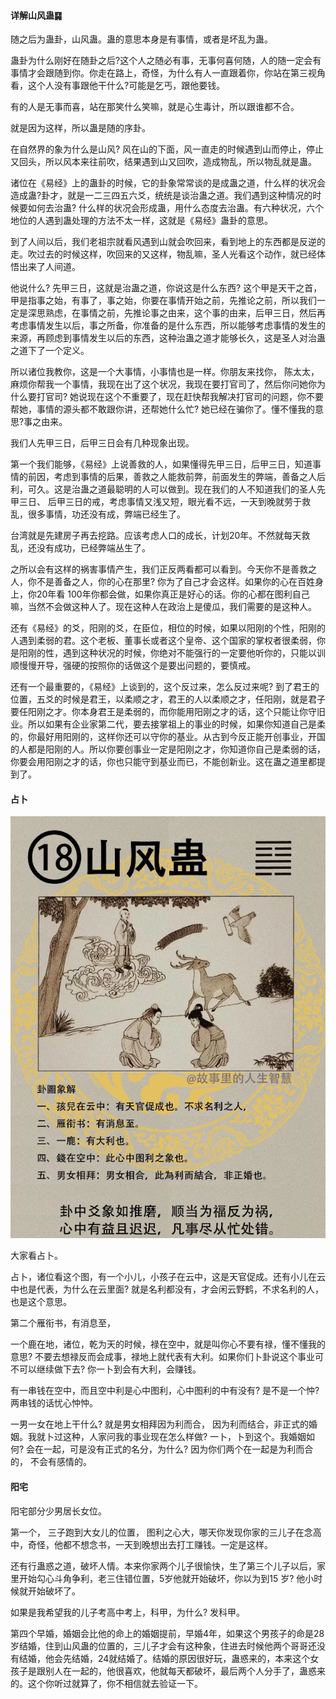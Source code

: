 #### 详解山风蛊䷑

随之后为蛊卦，山风蛊。蛊的意思本身是有事情，或者是坏乱为蛊。

蛊卦为什么刚好在随卦之后?这个人之随必有事，无事何喜何随，人的随一定会有事情才会跟随到你。你走在路上，奇怪，为什么有人一直跟着你，你站在第三视角看，这个人没有事跟他干什么?可能是乞丐，跟他要钱。

有的人是无事而喜，站在那笑什么笑嘛，就是心生毒计，所以跟谁都不合。

就是因为这样，所以蛊是随的序卦。

在自然界的象为什么是山风? 风在山的下面，风一直走的时候遇到山而停止，停止又回头，所以风本来往前吹，结果遇到山又回吹，造成物乱，所以物乱就是蛊。

诸位在《易经》上的蛊卦的时候，它的卦象常常谈的是成蛊之道，什么样的状况会造成蛊?卦才，就是一二三四五六爻，统统是谈治蛊之道。我们遇到这种情况的时候要如何去治蛊? 什么样的状况会形成蛊，用什么态度去治蛊。有六种状况，六个地位的人遇到蛊处理的方法不太一样，这就是《易经》蛊卦的意思。

到了人间以后，我们老祖宗就看风遇到山就会吹回来，看到地上的东西都是反逆的走。吹过去的时候这样，吹回来的又这样，物乱嘛，圣人光看这个动作，就已经体悟出来了人间道。

他说什么? 先甲三日，这就是治蛊之道，你说这是什么东西? 这个甲是天干之首，甲是指事之始，有事了，事之始，你要在事情开始之前，先推论之前，所以我们一定是深思熟虑，在事情之前，先推论事之由来，这个事的由来，后甲三日，然后再考虑事情发生以后，事之所备，你准备的是什么东西，所以能够考虑事情的发生的来源，再顾虑到事情发生以后的东西，这种治蛊之道才能够长久，这是圣人对治蛊之道下了一个定义。

所以诸位我教你，这是一个大事情，小事情也是一样。你朋友来找你， 陈太太，麻烦你帮我一个事情，我现在出了这个状况，我现在要打官司了，然后你问她你为什么要打官司? 她说现在这个不重要了，现在赶快帮我解决打官司的问题，你不要帮她，事情的源头都不敢跟你讲，还帮她什么忙? 她已经在骗你了。懂不懂我的意思?事之由来。

我们人先甲三日，后甲三日会有几种现象出现。

第一个我们能够，《易经》上说善救的人，如果懂得先甲三日，后甲三日，知道事情的前因，考虑到事情的后果，善救之人能救前弊，前面发生的弊端，善备之人后利，可久。这是治蛊之道最聪明的人可以做到。现在我们的人不知道我们的圣人先甲三日、 后甲三日的戒，考虑事情又浅又短，眼光看不远，一天到晚就劳于救乱，很多事情，功还没有成，弊端已经生了。

台湾就是先建房子再去挖路。应该考虑人口的成长，计划20年。不然就每天救乱，还没有成功，已经弊端丛生了。

之所以会有这样的祸害事情产生，我们正反两看都可以看到。今天你不是善救之人，你不是善备之人，你的心在那里? 你为了自己才会这样。如果你的心在百姓身上，你20年看 100年你都会做，如果你真正是好心的话。你的心都在图利自己嘛，当然不会做这种人了。现在这种人在政治上是傻瓜，我们需要的是这种人。

还有《易经》的爻，阳刚的爻，在臣位，相位的时候，如果以阳刚的个性，阳刚的人遇到柔弱的君。这个老板、董事长或者这个皇帝、这个国家的掌权者很柔弱，你是阳刚的性，遇到这种状况的时候，你绝对不能强行的一定要他听你的，只能以训顺慢慢开导，强硬的按照你的话做这个是要出问题的，要慎戒。

还有一个最重要的，《易经》上谈到的，这个反过来，怎么反过来呢? 到了君王的位置，五爻的时候是君王，以柔顺之才，君王的人以柔顺之才，任阳刚，就是君子要任阳刚之才。你本身君王是柔弱的，而你能用阳刚之才的话，这个只能让你守旧业。所以如果有企业家第二代，要去接掌祖上的事业的时候，如果你知道自己是柔的，你最好用阳刚的，这样你还可以守你的基业。从古到今反正能开创事业，开国的人都是阳刚的人。所以你要创事业一定是阳刚之才，你知道你自己是柔弱的话，你要会用阳刚之才的话，你也只能守到基业而已，不能创新业。这在蛊之道里都提到了。 

#### 占卜

![图片](../img/山风蛊.jpg)

大家看占卜。

占卜，诸位看这个图，有一个小儿，小孩子在云中，这是天官促成。还有小儿在云中也是代表，为什么在云里面? 就是名利都没有，才会闲云野鹤，不求名利的人，也是这个意思。

第二个雁衔书，有消息至，

一个鹿在地，诸位，乾为天的时候，禄在空中，就是叫你心不要有禄，懂不懂我的意思? 不要去想禄反而会成事，禄地上就代表有大利。如果你们卜卦说这个事业可不可以继续做下去? 你一卜到会有大利，会赚钱。

有一串钱在空中，而且空中利是心中图利，心中图利的中有没有? 是不是一个忡? 两串钱的话忧心忡忡。

一男一女在地上干什么? 就是男女相拜因为利而合， 因为利而结合，非正式的婚姻。我就卜过这种，人家问我的事业现在怎么样做? 一卜，卜到这个。我婚姻如何? 会在一起，可是没有正式的名分，为什么? 因为你们两个在一起是为利而合的， 不会有感情的。

#### 阳宅

阳宅部分少男居长女位。

第一个， 三子跑到大女儿的位置， 图利之心大，哪天你发现你家的三儿子在念高中，奇怪，他都不想念书，一天到晚想出去打工赚钱。一定是这样。

还有行蛊惑之道，破坏人情。本来你家两个儿子很愉快，生了第三个儿子以后，家里开始勾心斗角争利，老三住错位置，5岁他就开始破坏，你以为到15 岁? 他小时候就开始破坏了。

如果是我希望我的儿子考高中考上，科甲，为什么? 发科甲。

第四个早婚，婚姻会比他的命上的婚姻提前，早婚4年，如果这个男孩子的命是28 岁结婚，住到山风蛊的位置的，三儿子才会有这种象，住进去时候他两个哥哥还没有结婚，他会先结婚，24就结婚了。结婚的原因很好玩，蛊惑来的，本来这个女孩子是跟别人在一起的，他很喜欢，他就每天都破坏，最后两个人分手了，蛊惑来的。这个你听过就算了，你不相信就去验证一下。